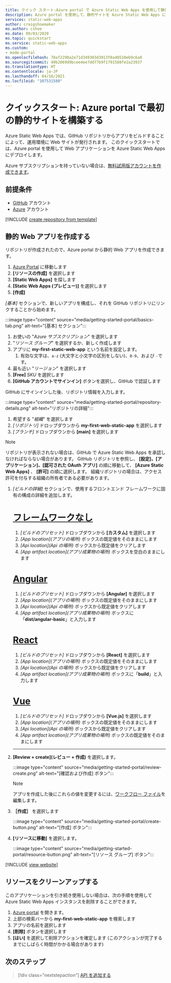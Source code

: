 ```yaml
---
title: クイック スタート:Azure portal で Azure Static Web Apps を使用して静的 Web アプリを初めてビルドする
description: Azure portal を使用して、静的サイトを Azure Static Web Apps にデプロイする方法について説明します。
services: static-web-apps
author: craigshoemaker
ms.author: cshoe
ms.date: 09/03/2020
ms.topic: quickstart
ms.service: static-web-apps
ms.custom:
- mode-portal
ms.openlocfilehash: 78af2290a2e71d349303d3913f8a40510eb9c6a0
ms.sourcegitcommit: 49b2069d9bcee4ee7dd77b9f1791588fe2a23937
ms.translationtype: HT
ms.contentlocale: ja-JP
ms.lasthandoff: 04/16/2021
ms.locfileid: "107531580"
---
```

# <a name="quickstart-building-your-first-static-site-in-the-azure-portal"></a>クイックスタート: Azure portal で最初の静的サイトを構築する

Azure Static Web Apps では、GitHub リポジトリからアプリをビルドすることによって、運用環境に Web サイトが発行されます。 このクイックスタートでは、Azure portal を使用して Web アプリケーションを Azure Static Web Apps にデプロイします。

Azure サブスクリプションを持っていない場合は、[無料試用版アカウントを作成できます](https://azure.microsoft.com/free)。

## <a name="prerequisites"></a>前提条件

- [GitHub](https://github.com) アカウント
- [Azure](https://portal.azure.com) アカウント

[!INCLUDE [create repository from template](../../includes/static-web-apps-get-started-create-repo.md)]

## <a name="create-a-static-web-app"></a>静的 Web アプリを作成する

リポジトリが作成されたので、Azure portal から静的 Web アプリを作成できます。

1. [Azure Portal](https://portal.azure.com) に移動します
1. **[リソースの作成]** を選択します
1. **[Static Web Apps]** を探します
1. **[Static Web Apps (プレビュー)]** を選択します
1. **[作成]**

_[基本]_ セクションで、新しいアプリを構成し、それを GitHub リポジトリにリンクすることから始めます。

:::image type="content" source="media/getting-started-portal/basics-tab.png" alt-text="[基本] セクション":::

1. お使いの "_Azure サブスクリプション_" を選択します
1. "_リソース グループ_" を選択するか、新しく作成します
1. アプリに **my-first-static-web-app** という名前を設定します。
      1. 有効な文字は、`a-z` (大文字と小文字の区別をしない)、`0-9`、および `-`です。
1. 最も近い "_リージョン_" を選択します
1. **[Free]** _SKU_ を選択します
1. **[GitHub アカウントでサインイン]** ボタンを選択し、GitHub で認証します

GitHub にサインインした後、リポジトリ情報を入力します。

:::image type="content" source="media/getting-started-portal/repository-details.png" alt-text="リポジトリの詳細":::

1. 希望する "_組織_" を選択します
1. _[リポジトリ]_ ドロップダウンから **my-first-web-static-app** を選択します
1. _[ブランチ]_ ドロップダウンから **[main]** を選択します

> [!NOTE]
> リポジトリが表示されない場合は、GitHub で Azure Static Web Apps を承認しなければならない場合があります。 GitHub リポジトリを参照し、 **[設定]、[アプリケーション]、[認可された OAuth アプリ]** の順に移動して、 **[Azure Static Web Apps]** 、 **[許可]** の順に選択します。 組織リポジトリの場合は、アクセス許可を付与する組織の所有者である必要があります。

1. _[ビルドの詳細]_ セクションで、使用するフロントエンド フレームワークに固有の構成の詳細を追加します。

    # <a name="no-framework"></a>[フレームワークなし](#tab/vanilla-javascript)

    1. _[ビルドのプリセット]_ ドロップダウンから **[カスタム]** を選択します
    1. _[App location]\(アプリの場所\)_ ボックスの既定値をそのままにします
    1. _[Api location]\(Api の場所\)_ ボックスから既定値をクリアします
    1. _[App artifact location]\(アプリ成果物の場所\)_ ボックスを空白のままにします

    # <a name="angular"></a>[Angular](#tab/angular)

    1. _[ビルドのプリセット]_ ドロップダウンから **[Angular]** を選択します
    1. _[App location]\(アプリの場所\)_ ボックスの既定値をそのままにします
    1. _[Api location]\(Api の場所\)_ ボックスから既定値をクリアします
    1. _[App artifact location]\(アプリ成果物の場所\)_ ボックスに「**dist/angular-basic**」と入力します

    # <a name="react"></a>[React](#tab/react)

    1. _[ビルドのプリセット]_ ドロップダウンから **[React]** を選択します
    1. _[App location]\(アプリの場所\)_ ボックスの既定値をそのままにします
    1. _[Api location]\(Api の場所\)_ ボックスから既定値をクリアします
    1. _[App artifact location]\(アプリ成果物の場所\)_ ボックスに「**build**」と入力します

    # <a name="vue"></a>[Vue](#tab/vue)

    1. _[ビルドのプリセット]_ ドロップダウンから **[Vue.js]** を選択します
    1. _[App location]\(アプリの場所\)_ ボックスの既定値をそのままにします
    1. _[Api location]\(Api の場所\)_ ボックスから既定値をクリアします
    1. _[App artifact location]\(アプリ成果物の場所\)_ ボックスの既定値をそのままにします

    ---

1. **[Review + create]\(レビュー + 作成\)** を選択します。

    :::image type="content" source="media/getting-started-portal/review-create.png" alt-text="[確認および作成] ボタン":::

    > [!NOTE]
    > アプリを作成した後にこれらの値を変更するには、[ワークフロー ファイル](github-actions-workflow.md)を編集します。

1. **［作成］** を選択します

    :::image type="content" source="media/getting-started-portal/create-button.png" alt-text="[作成] ボタン":::

1. **[リソースに移動]** を選択します。

    :::image type="content" source="media/getting-started-portal/resource-button.png" alt-text="[リソース グループ] ボタン":::

[!INCLUDE [view website](../../includes/static-web-apps-get-started-view-website.md)]

## <a name="clean-up-resources"></a>リソースをクリーンアップする

このアプリケーションを引き続き使用しない場合は、次の手順を使用して Azure Static Web Apps インスタンスを削除することができます。

1. [Azure portal](https://portal.azure.com) を開きます。
1. 上部の検索バーから **my-first-web-static-app** を検索します
1. アプリの名前を選択します
1. **[削除]** ボタンを選択します
1. **[はい]** を選択して削除アクションを確定します (このアクションが完了するまでにしばらく時間がかかる場合があります)

## <a name="next-steps"></a>次のステップ

> [!div class="nextstepaction"]
> [API を追加する](add-api.md)
